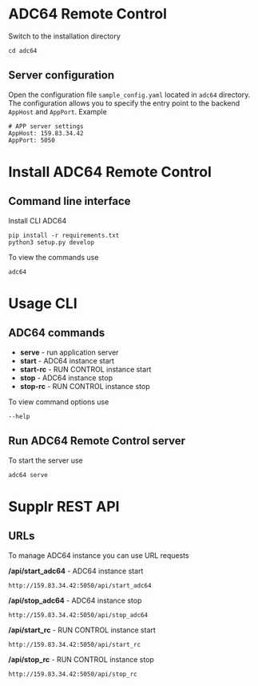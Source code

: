 # ADC64 Remote Control
Switch to the installation directory
```
cd adc64
```

## Server configuration
Open the configuration file `sample_config.yaml` located in `adc64` directory. The configuration allows you to specify the entry point to the backend `AppHost` and `AppPort`. Example
```
# APP server settings
AppHost: 159.83.34.42
AppPort: 5050
```
# Install ADC64 Remote Control
## Command line interface
Install CLI ADC64
```
pip install -r requirements.txt
python3 setup.py develop
```
To view the commands use
```
adc64
```
# Usage CLI
## ADC64 commands
- **serve** - run application server
- **start** - ADC64 instance start
- **start-rc** - RUN CONTROL instance start
- **stop** - ADC64 instance stop
- **stop-rc** - RUN CONTROL instance stop

To view command options use
```
--help
```
## Run ADC64 Remote Control server
To start the server use
```
adc64 serve
```
# Supplr REST API
## URLs
To manage ADC64 instance you can use URL requests

**/api/start_adc64** - ADC64 instance start
```
http://159.83.34.42:5050/api/start_adc64
```

**/api/stop_adc64** - ADC64 instance stop
```
http://159.83.34.42:5050/api/stop_adc64
```

**/api/start_rc** - RUN CONTROL instance start
```
http://159.83.34.42:5050/api/start_rc
```

**/api/stop_rc** - RUN CONTROL instance stop
```
http://159.83.34.42:5050/api/stop_rc
```
